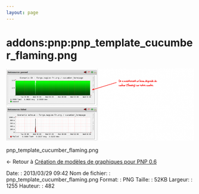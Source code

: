 ```yaml
---
layout: page
---
```


addons:pnp:pnp\_template\_cucumber\_flaming.png
===============================================

[![pnp\_template\_cucumber\_flaming.png](../../../assets/media/addons/pnp/pnp_template_cucumber_flaming.png@cache=&w=900&h=345 "pnp_template_cucumber_flaming.png")](../../../assets/media/addons/pnp/pnp_template_cucumber_flaming.png@cache= "Afficher le fichier original")

pnp\_template\_cucumber\_flaming.png

← Retour à [Création de modèles de graphiques pour PNP
0.6](../../../nagios/addons/pnp/creation-template-graph.html "nagios:addons:pnp:creation-template-graph")

Date:
:   2013/03/29 09:42
Nom de fichier:
:   pnp\_template\_cucumber\_flaming.png
Format:
:   PNG
Taille:
:   52KB
Largeur:
:   1255
Hauteur:
:   482

